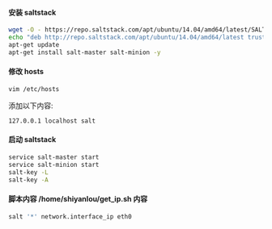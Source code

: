 #### 安装 saltstack

```bash
wget -O - https://repo.saltstack.com/apt/ubuntu/14.04/amd64/latest/SALTSTACK-GPG-KEY.pub | sudo apt-key add -
echo "deb http://repo.saltstack.com/apt/ubuntu/14.04/amd64/latest trusty main" | sudo tee /etc/apt/sources.list.d/saltstack.list
apt-get update
apt-get install salt-master salt-minion -y
```

#### 修改 hosts

```bash
vim /etc/hosts
```

添加以下内容:

```text
127.0.0.1 localhost salt
```

#### 启动 saltstack

```bash
service salt-master start
service salt-minion start
salt-key -L
salt-key -A
```

#### 脚本内容 /home/shiyanlou/get_ip.sh 内容

```bash
salt '*' network.interface_ip eth0
```
